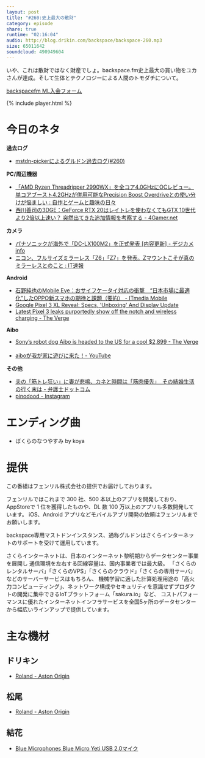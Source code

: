 ```yaml
---
layout: post
title: "#260:史上最大の散財"
category: episode
share: true
runtime: "02:16:04"
audio: http://blog.drikin.com/backspace/backspace-260.mp3
size: 65011642
soundcloud: 490949604
---
```


いや、これは散財ではなく財産でしょ。backspace.fm史上最大の買い物をユカさんが達成。そして生体とテクノロジーによる人間のトモダチについて。

[backspacefm ML入会フォーム](http://backspace.us11.list-manage.com/subscribe?u=09c933bd3997c1d16dbed156a&id=84b6529b91)

{% include player.html %}

# 今日のネタ
**過去ログ**
* [mstdn-pickerによるグルドン過去ログ(#260)](https://rbtnn.github.io/mstdn-picker/?instance=mstdn.guru&since_id=100614489910284496&max_id=100615200559113185)

**PC/周辺機器**
* [「AMD Ryzen Threadripper 2990WX」を全コア4.0GHzにOCレビュー。単コアブースト4.2GHzが併用可能なPrecision Boost Overdriveとの使い分けが悩ましい : 自作とゲームと趣味の日々](http://blog.livedoor.jp/wisteriear/archives/1072043247.html)
* [西川善司の3DGE：GeForce RTX 20はレイトレを使わなくてもGTX 10世代より2倍以上速い？ 突然出てきた追加情報を考察する - 4Gamer.net](https://www.4gamer.net/games/421/G042134/20180823065/)

**カメラ**
* [パナソニックが海外で「DC-LX100M2」を正式発表 [内容更新] - デジカメinfo](http://digicame-info.com/2018/08/dc-lx100m2-2.html)
* [ニコン、フルサイズミラーレス「Z6」「Z7」を発表。Zマウントこそが真のミラーレスとのこと : IT速報](http://blog.livedoor.jp/itsoku/archives/54033187.html)

**Android**
* [石野純也のMobile Eye：おサイフケータイ対応の衝撃　“日本市場に最適化”したOPPO新スマホの期待と課題（要約） - ITmedia Mobile](http://www.itmedia.co.jp/mobile/spv/1808/25/news019_0.html)
* [Google Pixel 3 XL Reveal: Specs, 'Unboxing' And Display Update](https://www.forbes.com/sites/brookecrothers/2018/08/25/google-pixel-3-xl-vs-pixel-2-xl-specs-notch-rumors-wireless-charging-price-and-release-date/)
* [Latest Pixel 3 leaks purportedly show off the notch and wireless charging - The Verge](https://www.theverge.com/circuitbreaker/2018/8/22/17769052/google-pixel-3-xl-leaks-photos-wireless-charging)

**Aibo**
* [Sony’s robot dog Aibo is headed to the US for a cool $2,899 - The Verge](https://www.theverge.com/2018/8/23/17773084/sony-aibo-dog-us-release-robot)
‪
* [aiboが我が家に遊びに来た！- YouTube](https://youtu.be/rc_b9hkqJzk)‬

**その他**
* [夫の「筋トレ狂い」に妻が悲鳴、カネと時間は「筋肉優先」　その結婚生活の行く末は - 弁護士ドットコム](https://www.bengo4.com/c_3/n_8409/)
* [pinodood - Instagram](https://www.instagram.com/pinodood)

# エンディング曲
* ぼくらのなつやすみ by koya

# 提供

この番組はフェンリル株式会社の提供でお届けしております。

フェンリルではこれまで 300 社、500 本以上のアプリを開発しており、AppStoreで 1 位を獲得したものや、DL 数 100 万以上のアプリも多数開発しています。
iOS、Android アプリなどモバイルアプリ開発の依頼はフェンリルまでお願いします。

backspace専用マストドンインスタンス、通称グルドンはさくらインターネットのサポートを受けて運用しています。

さくらインターネットは、日本のインターネット黎明期からデータセンター事業を展開し
通信環境を左右する回線容量は、国内事業者では最大級。
「さくらのレンタルサーバ」「さくらのVPS」「さくらのクラウド」「さくらの専用サーバ」などのサーバーサービスはもちろん、
機械学習に適した計算処理用途の「高火力コンピューティング」、ネットワーク構成やセキュリティを意識せずプロダクトの開発に集中できるIoTプラットフォーム「sakura.io」など、
コストパフォーマンスに優れたインターネットインフラサービスを全国5ヶ所のデータセンターから幅広いラインアップで提供しています。

# 主な機材

## ドリキン
* [Roland - Aston Origin](http://amzn.asia/1OwAZ0w)

## 松尾
* [Roland - Aston Origin](http://amzn.asia/1OwAZ0w)

## 結花
* [Blue Microphones Blue Micro Yeti USB 2.0マイク](http://www.bluedesigns.jp/products/yeti/)
